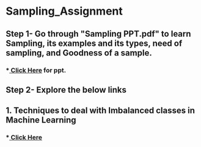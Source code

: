 # Sampling_Assignment
## **Step 1- Go through "Sampling PPT.pdf" to learn Sampling, its examples and its types, need of sampling, and Goodness of a sample.**
### *<a href="https://docs.google.com/presentation/d/e/2PACX-1vTm4VqkIxKMydHETR_LfcsiCFbZGRbpIyDokhNhxpCvOGYF7SHLqkieB-G2OFAOjQ/pub?start=false&loop=false&delayms=60000](https://docs.google.com/presentation/d/e/2PACX-1vShCVtfMfkO89a6PUcjyvLwf_gpFJW7Pr-QD8XlWaqMICcgP51MM4l5Zt0V032DlQ/pub?start=false&loop=false&delayms=60000)"> Click Here</a> for ppt.
## **Step 2- Explore the below links**
## **1. Techniques to deal with Imbalanced classes in Machine Learning**
### *<a href="https://www.analyticsvidhya.com/blog/2020/07/10-techniques-to-deal-with-class-imbalance-in-machine-learning/?"> Click Here </a> 
